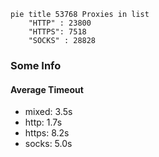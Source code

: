 
```mermaid
pie title 53768 Proxies in list
    "HTTP" : 23800
    "HTTPS": 7518
    "SOCKS" : 28828
```

### Some Info
#### Average Timeout

- mixed: 3.5s
- http: 1.7s
- https: 8.2s
- socks: 5.0s